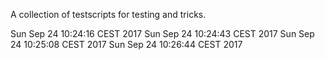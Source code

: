 A collection of testscripts for testing and tricks.

Sun Sep 24 10:24:16 CEST 2017
Sun Sep 24 10:24:43 CEST 2017
Sun Sep 24 10:25:08 CEST 2017
Sun Sep 24 10:26:44 CEST 2017
